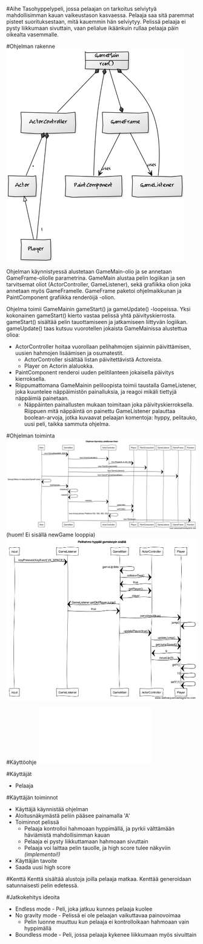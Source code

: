 #Aihe
Tasohyppelypeli, jossa pelaajan on tarkoitus selviytyä mahdollisimman kauan vaikeustason kasvaessa. Pelaaja saa sitä paremmat pisteet suorituksestaan, mitä kauemmin hän selviytyy. Pelissä pelaaja ei pysty liikkumaan sivuttain, vaan pelialue ikäänkuin rullaa pelaaja päin oikealta vasemmalle.

#Ohjelman rakenne
![Luokkakaavio](kaaviot/luokkakaavio3.png)

Ohjelman käynnistyessä alustetaan GameMain-olio ja se annetaan GameFrame-oliolle parametrina. GameMain alustaa pelin logiikan ja sen tarvitsemat oliot (ActorController, GameListener), sekä grafiikka olion joka annetaan myös GameFramelle. GameFrame paketoi ohjelmaikkunan ja PaintComponent grafiikka renderöijä -olion. 

Ohjelma toimii GameMainin gameStart() ja gameUpdate() -loopeissa. Yksi kokonainen gameStart() kierto vastaa pelissä yhtä päivityskierrosta. gameStart() sisältää pelin tauottamiseen ja jatkamiseen liittyvän logiikan. gameUpdate() taas kutsuu vuorotellen jokaista GameMainissa alustettua olioa:
* ActorController hoitaa vuorollaan pelihahmojen sijainnin päivittämisen, uusien hahmojen lisäämisen ja osumatestit.
  * ActorController sisältää listan päivitettävistä Actoreista.
  * Player on Actorin alaluokka.
* PaintComponent renderoi uuden pelitilanteen jokaisella päivitys kierroksella. 
* Riippumattomana GameMainin peliloopista toimii taustalla GameListener, joka kuuntelee näppäimistön painalluksia, ja reagoi mikäli tiettyjä näppäimiä painetaan.
  * Näppäinten painallusten mukaan toimitaan joka päivityskierroksella. Riippuen mitä näppäintä on painettu GameListener palauttaa boolean-arvoja, jotka kuvaavat pelaajan komentoja: hyppy, pelitauko, uusi peli, taikka sammuta ohjelma.

#Ohjelman toiminta
![Ohjelman käynnistämisen sekvenssikaavio](kaaviot/sekvenssikaavio2.png)
(huom! Ei sisällä newGame looppia)
![Pelihahmon hyppäämisen sekvenssikaavio](kaaviot/sekvenssikaavio1.png)

#Käyttöohje
![Käyttöohjeet löytyvät täältä.](kayttoohje.md)

#Käyttäjät
* Pelaaja

#Käyttäjän toiminnot
* Käyttäjä käynnistää ohjelman
 * Aloitusnäkymästä peliin pääsee painamalla 'A' 
* Toiminnot pelissä
  * Pelaaja kontrolloi hahmoaan hyppimällä, ja pyrkii välttämään häviämistä mahdollisimman kauan
  * Pelaaja ei pysty liikkuttamaan hahmoaan sivuttain
  * Pelaaja voi laittaa pelin tauolle, ja high score tulee näkyviin *(implementoi!)*
* Käyttäjän tavoite
 * Saada uusi high score

#Kenttä
Kenttä sisältää alustoja joilla pelaaja matkaa. Kenttää generoidaan satunnaisesti pelin edetessä.

#Jatkokehitys ideoita
* Endless mode - Peli, joka jatkuu kunnes pelaaja kuolee
* No gravity mode - Pelissä ei ole pelaajan vaikuttavaa painovoimaa
  * Pelin luonne muuttuu kun pelaaja ei kontrolloikaan hahmoaan vain hyppimällä
* Boundless mode - Peli, jossa pelaaja kykenee liikkumaan myös sivuittain

